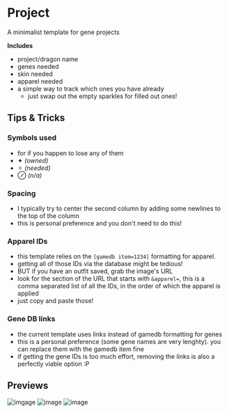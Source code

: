 # Project
A minimalist template for gene projects

**Includes**
- project/dragon name
- genes needed
- skin needed
- apparel needed
- a simple way to track which ones you have already
  - just swap out the empty sparkles for filled out ones!

## Tips & Tricks
### Symbols used
- for if you happen to lose any of them
- ✦ *(owned)*
- ✧ *(needed)*
- ⊘ *(n/a)*

### Spacing
- I typically try to center the second column by adding some newlines to the top of the column
- this is personal preference and you don't need to do this!

### Apparel IDs
- this template relies on the `[gamedb item=1234]` formatting for apparel.
- getting all of those IDs via the database might be tedious!
- BUT if you have an outfit saved, grab the image's URL
- look for the section of the URL that starts with `&apparel=`, this is a comma separated list of all the IDs, in the order of which the apparel is applied
- just copy and paste those!

### Gene DB links
- the current template uses links instead of gamedb formatting for genes
- this is a personal preference (some gene names are very lenghty). you can replace them with the gamedb item fine
- if getting the gene IDs is too much effort, removing the links is also a perfectly viable option :P

## Previews
![imgage](https://file.garden/ZY5Y-eL_DFdSLe1O/flightrising/bio_project_modern.png)
![image](https://file.garden/ZY5Y-eL_DFdSLe1O/flightrising/bio_project_ancient.png)
![image](https://file.garden/ZY5Y-eL_DFdSLe1O/flightrising/bio_project_example.png)
